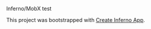 Inferno/MobX test

This project was bootstrapped with [Create Inferno App](https://github.com/infernojs/create-inferno-app).